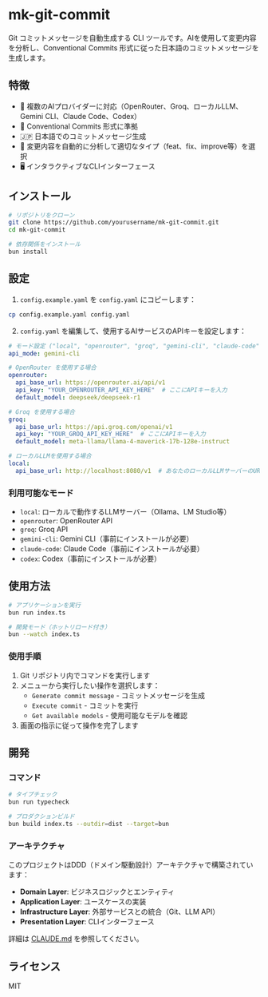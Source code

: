# mk-git-commit

Git コミットメッセージを自動生成する CLI ツールです。AIを使用して変更内容を分析し、Conventional Commits 形式に従った日本語のコミットメッセージを生成します。

## 特徴

- 🤖 複数のAIプロバイダーに対応（OpenRouter、Groq、ローカルLLM、Gemini CLI、Claude Code、Codex）
- 📝 Conventional Commits 形式に準拠
- 🇯🇵 日本語でのコミットメッセージ生成
- 🎯 変更内容を自動的に分析して適切なタイプ（feat、fix、improve等）を選択
- 🖥️ インタラクティブなCLIインターフェース

## インストール

```bash
# リポジトリをクローン
git clone https://github.com/yourusername/mk-git-commit.git
cd mk-git-commit

# 依存関係をインストール
bun install
```

## 設定

1. `config.example.yaml` を `config.yaml` にコピーします：

```bash
cp config.example.yaml config.yaml
```

2. `config.yaml` を編集して、使用するAIサービスのAPIキーを設定します：

```yaml
# モード設定 ("local", "openrouter", "groq", "gemini-cli", "claude-code", または "codex")
api_mode: gemini-cli

# OpenRouter を使用する場合
openrouter:
  api_base_url: https://openrouter.ai/api/v1
  api_key: "YOUR_OPENROUTER_API_KEY_HERE"  # ここにAPIキーを入力
  default_model: deepseek/deepseek-r1

# Groq を使用する場合
groq:
  api_base_url: https://api.groq.com/openai/v1
  api_key: "YOUR_GROQ_API_KEY_HERE"  # ここにAPIキーを入力
  default_model: meta-llama/llama-4-maverick-17b-128e-instruct

# ローカルLLMを使用する場合
local:
  api_base_url: http://localhost:8080/v1  # あなたのローカルLLMサーバーのURL
```

### 利用可能なモード

- `local`: ローカルで動作するLLMサーバー（Ollama、LM Studio等）
- `openrouter`: OpenRouter API
- `groq`: Groq API
- `gemini-cli`: Gemini CLI（事前にインストールが必要）
- `claude-code`: Claude Code（事前にインストールが必要）
- `codex`: Codex（事前にインストールが必要）

## 使用方法

```bash
# アプリケーションを実行
bun run index.ts

# 開発モード（ホットリロード付き）
bun --watch index.ts
```

### 使用手順

1. Git リポジトリ内でコマンドを実行します
2. メニューから実行したい操作を選択します：
   - `Generate commit message` - コミットメッセージを生成
   - `Execute commit` - コミットを実行
   - `Get available models` - 使用可能なモデルを確認
3. 画面の指示に従って操作を完了します

## 開発

### コマンド

```bash
# タイプチェック
bun run typecheck

# プロダクションビルド
bun build index.ts --outdir=dist --target=bun
```

### アーキテクチャ

このプロジェクトはDDD（ドメイン駆動設計）アーキテクチャで構築されています：

- **Domain Layer**: ビジネスロジックとエンティティ
- **Application Layer**: ユースケースの実装
- **Infrastructure Layer**: 外部サービスとの統合（Git、LLM API）
- **Presentation Layer**: CLIインターフェース

詳細は [CLAUDE.md](./CLAUDE.md) を参照してください。

## ライセンス

MIT

